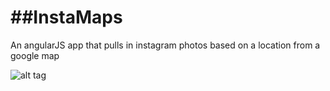 ##InstaMaps
===
An angularJS app that pulls in instagram photos based on a location from a google map



![alt tag](http://i.imgur.com/LAF92PV.gif)
